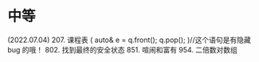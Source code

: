 # 中等
(2022.07.04)
207. 课程表 (
            auto& e = q.front();
            q.pop();
            )//这个语句是有隐藏 bug 的哦！
802. 找到最终的安全状态
851. 喧闹和富有
954. 二倍数对数组
